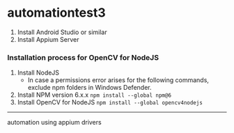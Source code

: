 # automationtest3

1. Install Android Studio or similar
1. Install Appium Server



### Installation process for OpenCV for NodeJS
1. Install NodeJS
   * In case a permissions error arises for the following commands, exclude npm folders in Windows Defender.
1. Install NPM version 6.x.x
   ```npm install --global npm@6```
1. Install OpenCV for NodeJS
   ```npm install --global opencv4nodejs```
--- 

automation using appium drivers